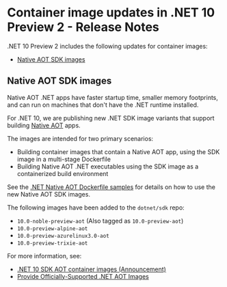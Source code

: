 # Container image updates in .NET 10 Preview 2 - Release Notes

.NET 10 Preview 2 includes the following updates for container images:

- [Native AOT SDK images](#native-aot-sdk-images)

## Native AOT SDK images

Native AOT .NET apps have faster startup time, smaller memory footprints, and can run on machines that don't have the .NET runtime installed.

For .NET 10, we are publishing new .NET SDK image variants that support building [Native AOT](https://learn.microsoft.com/dotnet/core/deploying/native-aot) apps.

The images are intended for two primary scenarios:

- Building container images that contain a Native AOT app, using the SDK image in a multi-stage Dockerfile
- Building Native AOT .NET executables using the SDK image as a containerized build environment

See the [.NET Native AOT Dockerfile samples](https://github.com/dotnet/dotnet-docker/tree/main/samples/releasesapi) for details on how to use the new Native AOT SDK images.

The following images have been added to the `dotnet/sdk` repo:

- `10.0-noble-preview-aot` (Also tagged as `10.0-preview-aot`)
- `10.0-preview-alpine-aot`
- `10.0-preview-azurelinux3.0-aot`
- `10.0-preview-trixie-aot`

For more information, see:

- [.NET 10 SDK AOT container images (Announcement)](https://github.com/dotnet/dotnet-docker/discussions/6312)
- [Provide Officially-Supported .NET AOT Images](https://github.com/dotnet/dotnet-docker/issues/5020)
